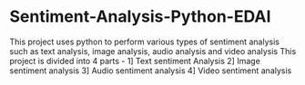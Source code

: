 # Sentiment-Analysis-Python-EDAI
This project uses python to perform various types of sentiment analysis such as text analysis, image analysis, audio analysis and video analysis
This project is divided into 4 parts - 
1] Text sentiment Analysis 
2] Image sentiment analysis
3] Audio sentiment analysis
4] Video sentiment analysis
